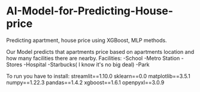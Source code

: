 # AI-Model-for-Predicting-House-price
Predicting apartment, house price using XGBoost, MLP methods. 

Our Model predicts that apartments price based on apartments location and how many facilities there are nearby. 
Facilities:
-School
-Metro Station
-Stores
-Hospital
-Starbucks( I know it's no big deal)
-Park


To run you have to install:
streamlit==1.10.0
sklearn==0.0
matplotlib==3.5.1
numpy==1.22.3
pandas==1.4.2
xgboost==1.6.1
openpyxl==3.0.9
